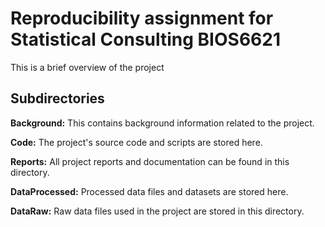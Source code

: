 # Reproducibility assignment for Statistical Consulting BIOS6621

This is a brief overview of the project

## Subdirectories

**Background:** This contains background information related to the project.

**Code:** The project's source code and scripts are stored here.

**Reports:** All project reports and documentation can be found in this directory.

**DataProcessed:** Processed data files and datasets are stored here.

**DataRaw:** Raw data files used in the project are stored in this directory.

